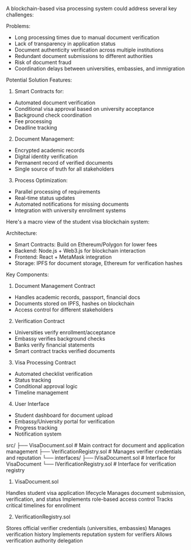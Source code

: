 A blockchain-based visa processing system could address several key challenges:

Problems:
- Long processing times due to manual document verification
- Lack of transparency in application status
- Document authenticity verification across multiple institutions
- Redundant document submissions to different authorities
- Risk of document fraud
- Coordination delays between universities, embassies, and immigration

Potential Solution Features:
1. Smart Contracts for:
- Automated document verification
- Conditional visa approval based on university acceptance
- Background check coordination
- Fee processing
- Deadline tracking

2. Document Management:
- Encrypted academic records
- Digital identity verification
- Permanent record of verified documents
- Single source of truth for all stakeholders

3. Process Optimization:
- Parallel processing of requirements
- Real-time status updates
- Automated notifications for missing documents
- Integration with university enrollment systems

Here's a macro view of the student visa blockchain system:

Architecture:
- Smart Contracts: Build on Ethereum/Polygon for lower fees
- Backend: Node.js + Web3.js for blockchain interaction
- Frontend: React + MetaMask integration
- Storage: IPFS for document storage, Ethereum for verification hashes

Key Components:

1. Document Management Contract
- Handles academic records, passport, financial docs
- Documents stored on IPFS, hashes on blockchain
- Access control for different stakeholders

2. Verification Contract
- Universities verify enrollment/acceptance
- Embassy verifies background checks
- Banks verify financial statements
- Smart contract tracks verified documents

3. Visa Processing Contract
- Automated checklist verification
- Status tracking
- Conditional approval logic
- Timeline management

4. User Interface
- Student dashboard for document upload
- Embassy/University portal for verification
- Progress tracking
- Notification system


src/
├── VisaDocument.sol          # Main contract for document and application management
├── VerificationRegistry.sol  # Manages verifier credentials and reputation
└── interfaces/
    ├── IVisaDocument.sol     # Interface for VisaDocument
    └── IVerificationRegistry.sol # Interface for verification registry

1. VisaDocument.sol

Handles student visa application lifecycle
Manages document submission, verification, and status
Implements role-based access control
Tracks critical timelines for enrollment

2. VerificationRegistry.sol

Stores official verifier credentials (universities, embassies)
Manages verification history
Implements reputation system for verifiers
Allows verification authority delegation